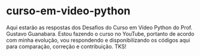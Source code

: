# curso-em-video-python
Aqui estarão as respostas dos Desafios do Curso em Vídeo Python do Prof. Gustavo Guanabara.
Estou fazendo o curso no YouTube, portanto de acordo com minha evolução, vou respondendo e 
disponibilizando os códigos aqui para comparação, correção e contribuição. TKS!
